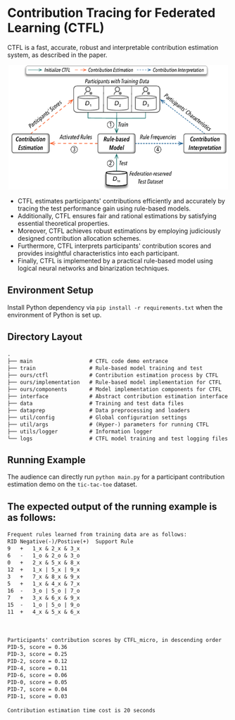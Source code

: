 # Contribution Tracing for Federated Learning (CTFL)

CTFL is a fast, accurate, robust and interpretable contribution estimation system, as described in the paper.

<p align="center">
  <img src="./figs/framework.pdf" alt="drawing" width="500"/>
</p>

* CTFL estimates participants' contributions efficiently and accurately by tracing the test performance gain using rule-based models. 
* Additionally, CTFL ensures fair and rational estimations by satisfying essential theoretical properties.
* Moreover, CTFL achieves robust estimations by employing judiciously designed contribution allocation schemes. 
* Furthermore, CTFL interprets participants' contribution scores and provides insightful characteristics into each participant.
* Finally, CTFL is implemented by a practical rule-based model using logical neural networks and binarization techniques.

## Environment Setup

Install Python dependency via `pip install -r requirements.txt` when the environment of Python is set up.


## Directory Layout

    .
    ├── main                  # CTFL code demo entrance  
    ├── train                 # Rule-based model training and test
    ├── ours/ctfl             # Contribution estimation process by CTFL
    ├── ours/implementation   # Rule-based model implementation for CTFL
    ├── ours/components       # Model implementation components for CTFL
    ├── interface             # Abstract contribution estimation interface  
    ├── data                  # Training and test data files 
    ├── dataprep              # Data preprocessing and loaders 
    ├── util/config           # Global configuration settings 
    ├── util/args             # (Hyper-) parameters for running CTFL
    ├── utils/logger          # Information logger  
    └── logs                  # CTFL model training and test logging files

## Running Example 

The audience can directly run `python main.py` for a participant contribution estimation demo on the `tic-tac-toe` dataset.

## The expected output of the running example is as follows:

```
Frequent rules learned from training data are as follows:
RID	Negative(-)/Postive(+)	Support	Rule
9	+	1_x & 2_x & 3_x
6	-	1_o & 2_o & 3_o
0	+	2_x & 5_x & 8_x
12	+	1_x | 5_x | 9_x
3	+	7_x & 8_x & 9_x
5	+	1_x & 4_x & 7_x
16	-	3_o | 5_o | 7_o
7	+	3_x & 6_x & 9_x
15	-	1_o | 5_o | 9_o
11	+	4_x & 5_x & 6_x



Participants' contribution scores by CTFL_micro, in descending order
PID-5, score = 0.36
PID-3, score = 0.25
PID-2, score = 0.12
PID-4, score = 0.11
PID-6, score = 0.06
PID-0, score = 0.05
PID-7, score = 0.04
PID-1, score = 0.03

Contribution estimation time cost is 20 seconds
```

